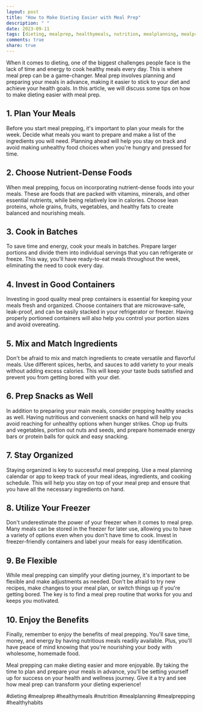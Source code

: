 ```yaml
---
layout: post
title: "How to Make Dieting Easier with Meal Prep"
description: " "
date: 2023-09-11
tags: [dieting, mealprep, healthymeals, nutrition, mealplanning, mealprepping, healthyhabits]
comments: true
share: true
---
```


When it comes to dieting, one of the biggest challenges people face is the lack of time and energy to cook healthy meals every day. This is where meal prep can be a game-changer. Meal prep involves planning and preparing your meals in advance, making it easier to stick to your diet and achieve your health goals. In this article, we will discuss some tips on how to make dieting easier with meal prep.

## 1. Plan Your Meals

Before you start meal prepping, it's important to plan your meals for the week. Decide what meals you want to prepare and make a list of the ingredients you will need. Planning ahead will help you stay on track and avoid making unhealthy food choices when you're hungry and pressed for time.

## 2. Choose Nutrient-Dense Foods

When meal prepping, focus on incorporating nutrient-dense foods into your meals. These are foods that are packed with vitamins, minerals, and other essential nutrients, while being relatively low in calories. Choose lean proteins, whole grains, fruits, vegetables, and healthy fats to create balanced and nourishing meals.

## 3. Cook in Batches

To save time and energy, cook your meals in batches. Prepare larger portions and divide them into individual servings that you can refrigerate or freeze. This way, you'll have ready-to-eat meals throughout the week, eliminating the need to cook every day.

## 4. Invest in Good Containers

Investing in good quality meal prep containers is essential for keeping your meals fresh and organized. Choose containers that are microwave-safe, leak-proof, and can be easily stacked in your refrigerator or freezer. Having properly portioned containers will also help you control your portion sizes and avoid overeating.

## 5. Mix and Match Ingredients

Don't be afraid to mix and match ingredients to create versatile and flavorful meals. Use different spices, herbs, and sauces to add variety to your meals without adding excess calories. This will keep your taste buds satisfied and prevent you from getting bored with your diet.

## 6. Prep Snacks as Well

In addition to preparing your main meals, consider prepping healthy snacks as well. Having nutritious and convenient snacks on hand will help you avoid reaching for unhealthy options when hunger strikes. Chop up fruits and vegetables, portion out nuts and seeds, and prepare homemade energy bars or protein balls for quick and easy snacking.

## 7. Stay Organized

Staying organized is key to successful meal prepping. Use a meal planning calendar or app to keep track of your meal ideas, ingredients, and cooking schedule. This will help you stay on top of your meal prep and ensure that you have all the necessary ingredients on hand.

## 8. Utilize Your Freezer

Don't underestimate the power of your freezer when it comes to meal prep. Many meals can be stored in the freezer for later use, allowing you to have a variety of options even when you don't have time to cook. Invest in freezer-friendly containers and label your meals for easy identification.

## 9. Be Flexible

While meal prepping can simplify your dieting journey, it's important to be flexible and make adjustments as needed. Don't be afraid to try new recipes, make changes to your meal plan, or switch things up if you're getting bored. The key is to find a meal prep routine that works for you and keeps you motivated.

## 10. Enjoy the Benefits

Finally, remember to enjoy the benefits of meal prepping. You'll save time, money, and energy by having nutritious meals readily available. Plus, you'll have peace of mind knowing that you're nourishing your body with wholesome, homemade food.

Meal prepping can make dieting easier and more enjoyable. By taking the time to plan and prepare your meals in advance, you'll be setting yourself up for success on your health and wellness journey. Give it a try and see how meal prep can transform your dieting experience!

#dieting #mealprep #healthymeals #nutrition #mealplanning #mealprepping #healthyhabits